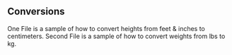 ## Conversions 

One File is a sample of how to convert heights from feet & inches to centimeters.
Second File is a sample of how to convert weights from lbs to kg.
